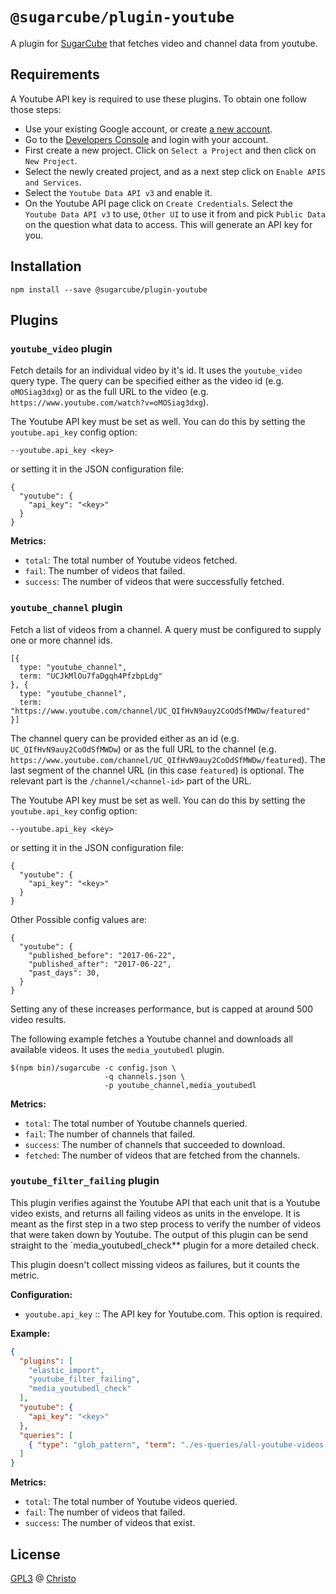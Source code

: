 # `@sugarcube/plugin-youtube`

A plugin for [SugarCube](https://gitlab.com/sugarcube/sugarcube) that fetches video and channel data from youtube.

## Requirements

A Youtube API key is required to use these plugins. To obtain one follow those steps:

- Use your existing Google account, or create [a new account](https://accounts.google.com).
- Go to the [Developers Console](https://console.developers.google.com) and login with your account.
- First create a new project. Click on `Select a Project` and then click on `New Project`.
- Select the newly created project, and as a next step click on `Enable APIS and Services`.
- Select the `Youtube Data API v3` and enable it.
- On the Youtube API page click on `Create Credentials`. Select the `Youtube Data API v3` to use, `Other UI` to use it from and pick `Public Data` on the question what data to access. This will generate an API key for you.

## Installation

```
npm install --save @sugarcube/plugin-youtube
```

## Plugins

### `youtube_video` plugin

Fetch details for an individual video by it's id. It uses the `youtube_video` query type. The query can be specified either as the video id (e.g. `oMOSiag3dxg`) or as the full URL to the video (e.g. `https://www.youtube.com/watch?v=oMOSiag3dxg`).

The Youtube API key must be set as well. You can do this by setting the `youtube.api_key` config option:

```
--youtube.api_key <key>
```

or setting it in the JSON configuration file:

```
{
  "youtube": {
    "api_key": "<key>"
  }
}
```

**Metrics:**

- `total`: The total number of Youtube videos fetched.
- `fail`: The number of videos that failed.
- `success`: The number of videos that were successfully fetched.

### `youtube_channel` plugin

Fetch a list of videos from a channel. A query must be configured to supply one or more channel ids.

```
[{
  type: "youtube_channel",
  term: "UCJkMlOu7faDgqh4PfzbpLdg"
}, {
  type: "youtube_channel",
  term: "https://www.youtube.com/channel/UC_QIfHvN9auy2CoOdSfMWDw/featured"
}]
```

The channel query can be provided either as an id (e.g. `UC_QIfHvN9auy2CoOdSfMWDw`) or as the full URL to the channel (e.g. `https://www.youtube.com/channel/UC_QIfHvN9auy2CoOdSfMWDw/featured`). The last segment of the channel URL (in this case `featured`) is optional. The relevant part is the `/channel/<channel-id>` part of the URL.

The Youtube API key must be set as well. You can do this by setting the `youtube.api_key` config option:

```
--youtube.api_key <key>
```

or setting it in the JSON configuration file:

```
{
  "youtube": {
    "api_key": "<key>"
  }
}
```

Other Possible config values are:

```
{
  "youtube": {
    "published_before": "2017-06-22",
    "published_after": "2017-06-22",
    "past_days": 30,
  }
}
```

Setting any of these increases performance, but is capped at around 500 video results.

The following example fetches a Youtube channel and downloads all available
videos. It uses the `media_youtubedl` plugin.

```
$(npm bin)/sugarcube -c config.json \
                     -q channels.json \
                     -p youtube_channel,media_youtubedl
```

**Metrics:**

- `total`: The total number of Youtube channels queried.
- `fail`: The number of channels that failed.
- `success`: The number of channels that succeeded to download.
- `fetched`: The number of videos that are fetched from the channels.

### `youtube_filter_failing` plugin

This plugin verifies against the Youtube API that each unit that is a Youtube video exists, and returns all failing videos as units in the envelope. It is meant as the first step in a two step process to verify the number of videos that were taken down by Youtube. The output of this plugin can be send straight to the `media_youtubedl_check** plugin for a more detailed check.

This plugin doesn't collect missing videos as failures, but it counts the metric.

**Configuration:**

- `youtube.api_key` :: The API key for Youtube.com. This option is required.

**Example:**

```json
{
  "plugins": [
    "elastic_import",
    "youtube_filter_failing",
    "media_youtubedl_check"
  ],
  "youtube": {
    "api_key": "<key>"
  },
  "queries": [
    { "type": "glob_pattern", "term": "./es-queries/all-youtube-videos.json" }
  ]
}
```

**Metrics:**

- `total`: The total number of Youtube videos queried.
- `fail`: The number of videos that failed.
- `success`: The number of videos that exist.

## License

[GPL3](./LICENSE) @ [Christo](christo@cryptodrunks.net)

